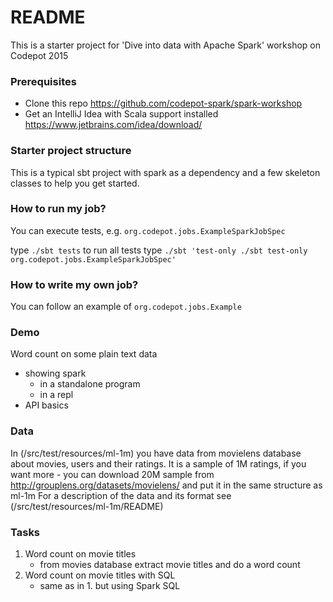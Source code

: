 # README #

This is a starter project for 'Dive into data with Apache Spark' workshop on Codepot 2015

### Prerequisites ###

* Clone this repo https://github.com/codepot-spark/spark-workshop
* Get an IntelliJ Idea with Scala support installed https://www.jetbrains.com/idea/download/

### Starter project structure ###

This is a typical sbt project with spark as a dependency and a few skeleton classes to help you get started.

### How to run my job? ###

You can execute tests, e.g. `org.codepot.jobs.ExampleSparkJobSpec`

type `./sbt tests` to run all tests
type `./sbt 'test-only ./sbt test-only org.codepot.jobs.ExampleSparkJobSpec'`

### How to write my own job? ###

You can follow an example of `org.codepot.jobs.Example`

### Demo ###

Word count on some plain text data
   - showing spark
        - in a standalone program
        - in a repl
   - API basics

### Data ###

In (/src/test/resources/ml-1m) you have data from movielens database about movies, users and their ratings.
It is a sample of 1M ratings, if you want more - you can download 20M sample from http://grouplens.org/datasets/movielens/ and put it in the same structure as ml-1m
For a description of the data and its format see (/src/test/resources/ml-1m/README)

### Tasks ###

1. Word count on movie titles
    - from movies database extract movie titles and do a word count
2. Word count on movie titles with SQL
   - same as in 1. but using Spark SQL
